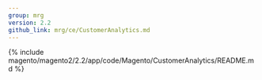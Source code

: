 ```yaml
---
group: mrg
version: 2.2
github_link: mrg/ce/CustomerAnalytics.md
---
```


{% include magento/magento2/2.2/app/code/Magento/CustomerAnalytics/README.md %}